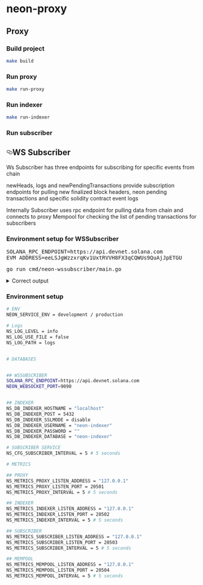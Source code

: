 # neon-proxy

## Proxy

### Build project

```bash
make build
```

### Run proxy

```bash
make run-proxy
```

### Run indexer

```bash
make run-indexer
```

### Run subscriber
<h2><a id="user-content-whats-tron" class="anchor" aria-hidden="true" href="#whats-tron"><svg class="octicon octicon-link" viewBox="0 0 16 16" version="1.1" width="16" height="16" aria-hidden="true"><path fill-rule="evenodd" d="M4 9h1v1H4c-1.5 0-3-1.69-3-3.5S2.55 3 4 3h4c1.45 0 3 1.69 3 3.5 0 1.41-.91 2.72-2 3.25V8.59c.58-.45 1-1.27 1-2.09C10 5.22 8.98 4 8 4H4c-.98 0-2 1.22-2 2.5S3 9 4 9zm9-3h-1v1h1c1 0 2 1.22 2 2.5S13.98 12 13 12H9c-.98 0-2-1.22-2-2.5 0-.83.42-1.64 1-2.09V6.25c-1.09.53-2 1.84-2 3.25C6 11.31 7.55 13 9 13h4c1.45 0 3-1.69 3-3.5S14.5 6 13 6z"></path></svg></a>WS Subscriber</h2>
<p>Ws Subscriber has three endpoints for subscribing for specific events from chain</p>
<p>newHeads, logs and newPendingTransactions provide subscription endpoints for pulling new finalized block headers, neon pending transactions and specific solidity contract event logs </p>
<p>Internally Subscriber uses rpc endpoint for pulling data from chain and connects to proxy Mempool for checking the list of pending transactions for subscribers</p>

### Environment setup for WSSubscriber
<div class="highlight highlight-source-shell"><pre>
SOLANA_RPC_ENDPOINT=https://api.devnet.solana.com
EVM_ADDRESS=eeLSJgWzzxrqKv1UxtRVVH8FX3qCQWUs9QuAjJpETGU
</pre></div>
<div class="highlight highlight-source-shell"><pre>
go run cmd/neon-wssubscriber/main.go
</pre></div>

<details>
<summary>Correct output</summary>
<div class="highlight highlight-source-shell"><pre>
{"level":"info","message":"Metrics server inicialization has been skipped"}
{"level":"info","message":"Service wssubscriber version  started"}
{"level":"info","message":"block pulling from rpc started ... "}
{"level":"info","message":"newHeads broadcaster sources registered"}
{"level":"info","message":"pending transaction pulling from mempool started ... "}
{"level":"info","message":"pendingTransaction broadcaster sources registered"}
{"level":"info","message":"logs pulling from blocks started ... "}
{"level":"info","message":"newLogs broadcaster sources registered"}
{"level":"info","message":"logParser: latest processed block slot signature 0"}
{"level":"info","message":"Service wssubscriber has been stopped"}
...
</pre></div>
</details>

### Environment setup

```bash
# ENV
NEON_SERVICE_ENV = development / production

# Logs
NS_LOG_LEVEL = info
NS_LOG_USE_FILE = false
NS_LOG_PATH = logs


# DATABASES


## WSSUBSCRIBER
SOLANA_RPC_ENDPOINT=https://api.devnet.solana.com
NEON_WEBSOCKET_PORT=9090


## INDEXER
NS_DB_INDEXER_HOSTNAME = "localhost"
NS_DB_INDEXER_POST = 5432
NS_DB_INDEXER_SSLMODE = disable
NS_DB_INDEXER_USERNAME = "neon-indexer"
NS_DB_INDEXER_PASSWORD = ""
NS_DB_INDEXER_DATABASE = "neon-indexer"

# SUBSCRIBER SERVICE
NS_CFG_SUBSCRIBER_INTERVAL = 5 # 5 seconds

# METRICS

## PROXY
NS_METRICS_PROXY_LISTEN_ADDRESS = "127.0.0.1"
NS_METRICS_PROXY_LISTEN_PORT = 20501
NS_METRICS_PROXY_INTERVAL = 5 # 5 seconds

## INDEXER
NS_METRICS_INDEXER_LISTEN_ADDRESS = "127.0.0.1"
NS_METRICS_INDEXER_LISTEN_PORT = 20502
NS_METRICS_INDEXER_INTERVAL = 5 # 5 seconds

## SUBSCRIBER
NS_METRICS_SUBSCRIBER_LISTEN_ADDRESS = "127.0.0.1"
NS_METRICS_SUBSCRIBER_LISTEN_PORT = 20503
NS_METRICS_SUBSCRIBER_INTERVAL = 5 # 5 seconds

## MEMPOOL
NS_METRICS_MEMPOOL_LISTEN_ADDRESS = "127.0.0.1"
NS_METRICS_MEMPOOL_LISTEN_PORT = 20504
NS_METRICS_MEMPOOL_INTERVAL = 5 # 5 seconds

```
